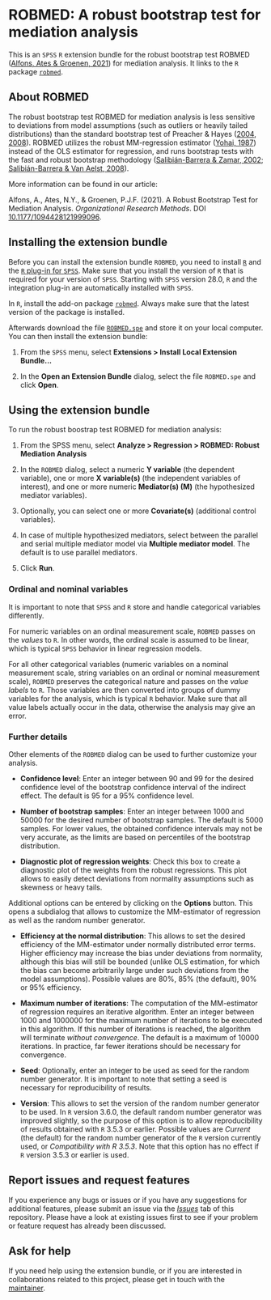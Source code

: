 # ROBMED: A robust bootstrap test for mediation analysis


This is an `SPSS` `R` extension bundle for the robust bootstrap test ROBMED ([Alfons, Ates & Groenen, 2021](https://doi.org/10.1177/1094428121999096)) for mediation analysis.  It links to the `R` package [`robmed`](https://github.com/aalfons/robmed).


## About ROBMED

The robust bootstrap test ROBMED for mediation analysis is less sensitive to deviations from model assumptions (such as outliers or heavily tailed distributions) than the standard bootstrap test of Preacher & Hayes ([2004](http://dx.doi.org/10.3758/BF03206553), [2008](http://dx.doi.org/10.3758/BRM.40.3.879)).  ROBMED utilizes the robust MM-regression estimator ([Yohai, 1987](https://projecteuclid.org/euclid.aos/1176350366)) instead of the OLS estimator for regression, and runs bootstrap tests with the fast and robust bootstrap methodology ([Salibián-Barrera & Zamar, 2002](https://projecteuclid.org/euclid.aos/1021379865); [Salibián-Barrera & Van Aelst, 2008](https://doi.org/10.1016/j.csda.2008.05.007)).

More information can be found in our article:

Alfons, A., Ates, N.Y., & Groenen, P.J.F. (2021). A Robust Bootstrap Test for
Mediation Analysis. *Organizational Research Methods*. DOI [10.1177/1094428121999096](https://doi.org/10.1177/1094428121999096).


## Installing the extension bundle

Before you can install the extension bundle `ROBMED`, you need to install [`R`](https://cran.r-project.org/) and the [`R` plug-in for `SPSS`](https://github.com/IBMPredictiveAnalytics/R_Essentials_Statistics/releases).  Make sure that you install the version of `R` that is required for your version of `SPSS`.  Starting with `SPSS` version 28.0, `R` and the integration plug-in are automatically installed with `SPSS`.

In `R`, install the add-on package [`robmed`](https://github.com/aalfons/robmed). Always make sure that the latest version of the package is installed.

Afterwards download the file [`ROBMED.spe`](https://github.com/aalfons/ROBMED-RSPSS/raw/master/ROBMED.spe) and store it on your local computer.  You can then install the extension bundle:

1. From the `SPSS` menu, select **Extensions > Install Local Extension Bundle...**

2. In the **Open an Extension Bundle** dialog, select the file `ROBMED.spe` and click **Open**.


## Using the extension bundle

To run the robust boostrap test ROBMED for mediation analysis:

1. From the SPSS menu, select **Analyze > Regression > ROBMED: Robust Mediation Analysis**

2. In the `ROBMED` dialog, select a numeric **Y variable** (the dependent variable), one or more **X variable(s)** (the independent variables of interest), and one or more numeric **Mediator(s) (M)** (the hypothesized mediator variables).

3. Optionally, you can select one or more **Covariate(s)** (additional control variables).

4. In case of multiple hypothesized mediators, select between the parallel and serial multiple mediator model via **Multiple mediator model**.  The default is to use parallel mediators.

5. Click **Run**.


### Ordinal and nominal variables

It is important to note that `SPSS` and `R` store and handle categorical variables differently.  

For numeric variables on an ordinal measurement scale, `ROBMED` passes on the *values* to `R`.  In other words, the ordinal scale is assumed to be linear, which is typical `SPSS` behavior in linear regression models.

For all other categorical variables (numeric variables on a nominal measurement scale, string variables on an ordinal or nominal measurement scale), `ROBMED` preserves the categorical nature and passes on the *value labels* to `R`.  Those variables are then converted into groups of dummy variables for the analysis, which is typical `R` behavior.  Make sure that all value labels actually occur in the data, otherwise the analysis may give an error.


### Further details

Other elements of the `ROBMED` dialog can be used to further customize your analysis.

* **Confidence level**:  Enter an integer between 90 and 99 for the desired confidence level of the bootstrap confidence interval of the indirect effect.  The default is 95 for a 95% confidence level.

* **Number of bootstrap samples**:  Enter an integer between 1000 and 50000 for the desired number of bootstrap samples.  The default is 5000 samples.  For lower values, the obtained confidence intervals may not be very accurate, as the limits are based on percentiles of the bootstrap distribution.

* **Diagnostic plot of regression weights**:  Check this box to create a diagnostic plot of the weights from the robust regressions. This plot allows to easily detect deviations from normality assumptions such as skewness or heavy tails.


Additional options can be entered by clicking on the **Options** button.  This opens a subdialog that allows to customize the MM-estimator of regression as well as the random number generator.

* **Efficiency at the normal distribution**: This allows to set the desired efficiency of the MM-estimator under normally distributed error terms.  Higher efficiency may increase the bias under deviations from normality, although this bias will still be bounded (unlike OLS estimation, for which the bias can become arbitrarily large under such deviations from the model assumptions).  Possible values are 80%, 85% (the default), 90% or 95% efficiency.

* **Maximum number of iterations**:  The computation of the MM-estimator of regression requires an iterative algorithm.  Enter an integer between 1000 and 1000000 for the maximum number of iterations to be executed in this algorithm.  If this number of iterations is reached, the algorithm will terminate *without convergence*.  The default is a maximum of 10000 iterations.  In practice, far fewer iterations should be necessary for convergence.

* **Seed**:  Optionally, enter an integer to be used as seed for the random number generator.  It is important to note that setting a seed is necessary for reproducibility of results.

* **Version**:  This allows to set the version of the random number generator to be used.  In `R` version 3.6.0, the default random number generator was improved slightly, so the purpose of this option is to allow reproducibility of results obtained with `R` 3.5.3 or earlier.  Possible values are *Current* (the default) for the random number generator of the `R` version currently used, or *Compatibility with R 3.5.3*.  Note that this option has no effect if `R` version 3.5.3 or earlier is used.


## Report issues and request features

If you experience any bugs or issues or if you have any suggestions for additional features, please submit an issue via the [*Issues*](https://github.com/aalfons/ROBMED-RSPSS/issues) tab of this repository.  Please have a look at existing issues first to see if your problem or feature request has already been discussed.


## Ask for help

If you need help using the extension bundle, or if you are interested in collaborations related to this project, please get in touch with the [maintainer](https://personal.eur.nl/alfons/).
